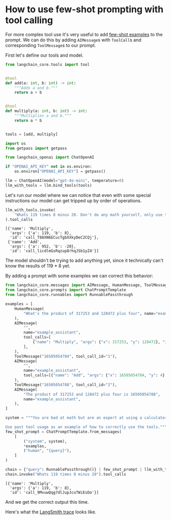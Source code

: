 # How to use few-shot prompting with tool calling

For more complex tool use it's very useful to add [few-shot examples](/oss/concepts/few_shot_prompting/) to the prompt. We can do this by adding `AIMessage`s with `ToolCall`s and corresponding `ToolMessage`s to our prompt.

First let's define our tools and model.


```python
from langchain_core.tools import tool


@tool
def add(a: int, b: int) -> int:
    """Adds a and b."""
    return a + b


@tool
def multiply(a: int, b: int) -> int:
    """Multiplies a and b."""
    return a * b


tools = [add, multiply]
```


```python
import os
from getpass import getpass

from langchain_openai import ChatOpenAI

if "OPENAI_API_KEY" not in os.environ:
    os.environ["OPENAI_API_KEY"] = getpass()

llm = ChatOpenAI(model="gpt-4o-mini", temperature=0)
llm_with_tools = llm.bind_tools(tools)
```

Let's run our model where we can notice that even with some special instructions our model can get tripped up by order of operations. 


```python
llm_with_tools.invoke(
    "Whats 119 times 8 minus 20. Don't do any math yourself, only use tools for math. Respect order of operations"
).tool_calls
```

```output
[{'name': 'Multiply',
  'args': {'a': 119, 'b': 8},
  'id': 'call_T88XN6ECucTgbXXkyDeC2CQj'},
 {'name': 'Add',
  'args': {'a': 952, 'b': -20},
  'id': 'call_licdlmGsRqzup8rhqJSb1yZ4'}]
```

The model shouldn't be trying to add anything yet, since it technically can't know the results of 119 * 8 yet.

By adding a prompt with some examples we can correct this behavior:


```python
from langchain_core.messages import AIMessage, HumanMessage, ToolMessage
from langchain_core.prompts import ChatPromptTemplate
from langchain_core.runnables import RunnablePassthrough

examples = [
    HumanMessage(
        "What's the product of 317253 and 128472 plus four", name="example_user"
    ),
    AIMessage(
        "",
        name="example_assistant",
        tool_calls=[
            {"name": "Multiply", "args": {"x": 317253, "y": 128472}, "id": "1"}
        ],
    ),
    ToolMessage("16505054784", tool_call_id="1"),
    AIMessage(
        "",
        name="example_assistant",
        tool_calls=[{"name": "Add", "args": {"x": 16505054784, "y": 4}, "id": "2"}],
    ),
    ToolMessage("16505054788", tool_call_id="2"),
    AIMessage(
        "The product of 317253 and 128472 plus four is 16505054788",
        name="example_assistant",
    ),
]

system = """You are bad at math but are an expert at using a calculator. 

Use past tool usage as an example of how to correctly use the tools."""
few_shot_prompt = ChatPromptTemplate.from_messages(
    [
        ("system", system),
        *examples,
        ("human", "{query}"),
    ]
)

chain = {"query": RunnablePassthrough()} | few_shot_prompt | llm_with_tools
chain.invoke("Whats 119 times 8 minus 20").tool_calls
```

```output
[{'name': 'Multiply',
  'args': {'a': 119, 'b': 8},
  'id': 'call_9MvuwQqg7dlJupJcoTWiEsDo'}]
```

And we get the correct output this time.

Here's what the [LangSmith trace](https://smith.langchain.com/public/f70550a1-585f-4c9d-a643-13148ab1616f/r) looks like.
